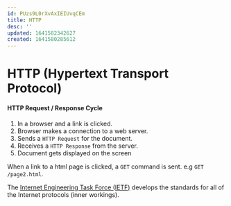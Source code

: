 ```yaml
---
id: PUzs9L0rXvAxIEIUvqCEm
title: HTTP
desc: ''
updated: 1641582342627
created: 1641580285612
---
```


# HTTP (Hypertext Transport Protocol)

#### HTTP Request / Response Cycle
1. In a browser and a link is clicked.
1. Browser makes a connection to a web server.
1. Sends a `HTTP Request` for the document.
1. Receives a `HTTP Response` from the server.
1. Document gets displayed on the screen

When a link to a html page is clicked, a `GET` command is sent. e.g `GET /page2.html`.

The [Internet Engineering Task Force (IETF)](https://www.ietf.org/) develops the standards for all of the Internet protocols (inner workings).


